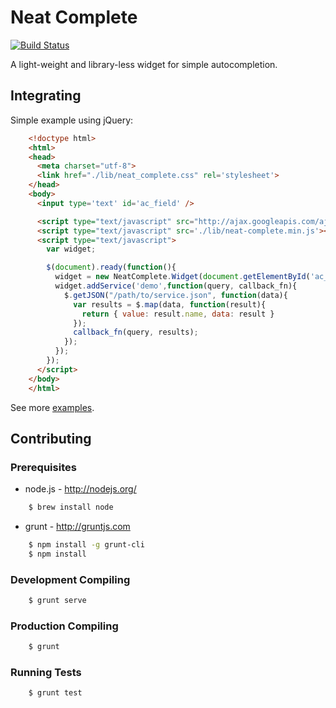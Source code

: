 Neat Complete
=============
[![Build Status](https://secure.travis-ci.org/AbleTech/neat-complete.png?branch=master)](http://travis-ci.org/AbleTech/neat-complete)

A light-weight and library-less widget for simple autocompletion.

Integrating
-----------
Simple example using jQuery:
```html
    <!doctype html>
    <html>
    <head>
      <meta charset="utf-8">
      <link href="./lib/neat_complete.css" rel='stylesheet'>
    </head>
    <body>
      <input type='text' id='ac_field' />

      <script type="text/javascript" src="http://ajax.googleapis.com/ajax/libs/jquery/1.7.1/jquery.min.js"></script>
      <script type="text/javascript" src='./lib/neat-complete.min.js'></script>
      <script type="text/javascript">
        var widget;

        $(document).ready(function(){
          widget = new NeatComplete.Widget(document.getElementById('ac_field'));
          widget.addService('demo',function(query, callback_fn){
            $.getJSON("/path/to/service.json", function(data){
              var results = $.map(data, function(result){
                return { value: result.name, data: result }
              });
              callback_fn(query, results);
            });
          });
        });
      </script>
    </body>
    </html>
```
See more <a href="http://abletech.github.com/neat-complete/demo" target="_parent">examples</a>.



Contributing
------------
### Prerequisites

* node.js - http://nodejs.org/

```sh
    $ brew install node
```

* grunt - http://gruntjs.com

```sh
    $ npm install -g grunt-cli
    $ npm install
```

### Development Compiling

```sh
    $ grunt serve
```

### Production Compiling

```sh
    $ grunt
```

### Running Tests

```sh
    $ grunt test
```

